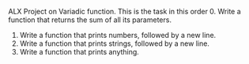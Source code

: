 ALX Project on Variadic function. This is the task in this order
0. Write a function that returns the sum of all its parameters.
1. Write a function that prints numbers, followed by a new line.
2. Write a function that prints strings, followed by a new line.
4. Write a function that prints anything.
